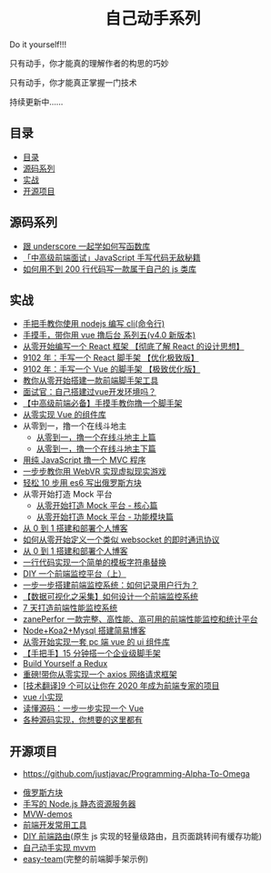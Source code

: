 <h1 align="center">自己动手系列</h1>

Do it yourself!!!

只有动手，你才能真的理解作者的构思的巧妙

只有动手，你才能真正掌握一门技术

持续更新中……

## 目录

- [目录](#目录)
- [源码系列](#源码系列)
- [实战](#实战)
- [开源项目](#开源项目)

## 源码系列

- [跟 underscore 一起学如何写函数库](https://juejin.im/post/5c7e9680e51d451581086bc4)
- [「中高级前端面试」JavaScript 手写代码无敌秘籍](https://juejin.im/post/5c9c3989e51d454e3a3902b6)
- [如何用不到 200 行代码写一款属于自己的 js 类库](https://juejin.im/post/5d1e26a2e51d45595319e3a9)

## 实战

- [手把手教你使用 nodejs 编写 cli(命令行)](https://juejin.im/post/5bd90d3ce51d4579362b0390)
- [手摸手，带你用 vue 撸后台 系列五(v4.0 新版本)](https://juejin.im/post/5c92ff94f265da6128275a85)
- [从零开始编写一个 React 框架 【彻底了解 React 的设计思想】](https://segmentfault.com/a/1190000020034137#articleHeader0)
- [9102 年：手写一个 React 脚手架 【优化极致版】](https://segmentfault.com/a/1190000019126657)
- [9102 年：手写一个 Vue 的脚手架 【极致优化版】](https://segmentfault.com/a/1190000019207033)
- [教你从零开始搭建一款前端脚手架工具](https://segmentfault.com/a/1190000006190814)
- [面试官：自己搭建过vue开发环境吗？](https://juejin.im/post/5cc55c336fb9a032086dd701)
- [【中高级前端必备】手摸手教你撸一个脚手架](https://juejin.im/post/5d37d982e51d45108c59a635)
- [从零实现 Vue 的组件库](https://juejin.im/post/5c0b8ece5188254f9e2809fe)
- 从零到一，撸一个在线斗地主
  - [从零到一，撸一个在线斗地主上篇](http://www.alloyteam.com/2019/07/13829/)
  - [从零到一，撸一个在线斗地主下篇](http://www.alloyteam.com/2019/07/13834/)
- [用纯 JavaScript 撸一个 MVC 程序](https://segmentfault.com/a/1190000020007033)
- [一步步教你用 WebVR 实现虚拟现实游戏](https://segmentfault.com/a/1190000019135847)
- [轻松 10 步用 es6 写出俄罗斯方块](https://segmentfault.com/a/1190000008181905)
- 从零开始打造 Mock 平台
  - [从零开始打造 Mock 平台 - 核心篇](https://juejin.im/post/5a746514f265da4e8e7835bd)
  - [从零开始打造 Mock 平台 - 功能模块篇](https://juejin.im/post/5a7a8f195188257a6a78b457)
- [从 0 到 1 搭建和部署个人博客](https://juejin.im/post/5ae170e1f265da0b7527d0dc)
- [如何从零开始定义一个类似 websocket 的即时通讯协议](https://segmentfault.com/a/1190000019560096)
- [从 0 到 1 搭建和部署个人博客](https://juejin.im/post/5ae170e1f265da0b7527d0dc)
- [一行代码实现一个简单的模板字符串替换](https://github.com/jawil/blog/issues/32)
- [DIY 一个前端监控平台（上）](https://juejin.im/post/5c8cd7bd5188257ed47b22fe)
- [一步一步搭建前端监控系统：如何记录用户行为？](https://juejin.im/post/5d44ec1cf265da039a2869c0)
- [【数据可视化之采集】如何设计一个前端监控系统](https://juejin.im/entry/58834ecb1b69e60058d8f73a)
- [7 天打造前端性能监控系统](http://fex.baidu.com/blog/2014/05/build-performance-monitor-in-7-days/)
- [zanePerfor 一款完整、高性能、高可用的前端性能监控和统计平台](https://github.com/wangweianger/zanePerfor)
- [Node+Koa2+Mysql 搭建简易博客](http://www.wclimb.site/2017/07/12/Node-Koa2-Mysql-%E6%90%AD%E5%BB%BA%E7%AE%80%E6%98%93%E5%8D%9A%E5%AE%A2/)
- [从零开始实现一套 pc 端 vue 的 ui 组件库](https://segmentfault.com/a/1190000020193444)
- [【手把手】15 分钟搭一个企业级脚手架](https://juejin.im/post/5d650613f265da03951a0364)
- [Build Yourself a Redux](https://zapier.com/engineering/how-to-build-redux/)
- [重磅!带你从零实现一个 axios 网络请求框架](https://segmentfault.com/a/1190000020601672)
- [[技术翻译]9 个可以让你在 2020 年成为前端专家的项目](https://juejin.im/post/5db71290f265da4d1c6999a0)
- [vue 小实现](https://juejin.im/post/5a4df4965188252a3d386ae6)
- [读懂源码：一步一步实现一个 Vue](https://www.cnblogs.com/kidney/p/8018226.html)
- [各种源码实现，你想要的这里都有](https://juejin.im/post/5dc3894051882517a652dbd7)

## 开源项目

- https://github.com/justjavac/Programming-Alpha-To-Omega

* [俄罗斯方块](https://github.com/timmyLan/tetris)
* [手写的 Node.js 静态资源服务器](https://segmentfault.com/a/1190000019936510)
* [MVW-demos](https://github.com/livoras/MVW-demos)
* [前端开发常用工具](https://github.com/yimogit/metools-plugin)
* [DIY 前端路由](https://github.com/biaochenxuying/route)(原生 js 实现的轻量级路由，且页面跳转间有缓存功能)
* [自己动手实现 mvvm](https://github.com/DMQ/mvvm)
* [easy-team](https://github.com/easy-team)(完整的前端脚手架示例)
